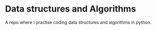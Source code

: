 # Data structures and Algorithms

A repo where I practise coding data structures and algorithms in python.
